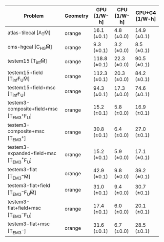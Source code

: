 | Problem                                                        | Geometry |  GPU [1/W-h] | CPU [1/W-h] | GPU+G4 [1/W-h] |
| -------------------------------------------------------------- | -------- | ------------ | ----------- | -------------- |
| atlas-tilecal [A$_\mathrm{T}$M̃]                               | orange   |  16.1 (±0.1) |  4.8 (±0.0) |    14.9 (±0.1) |
| cms-hgcal [C$_\mathrm{HG}$M̃]                                  | orange   |   9.3 (±0.1) |  3.2 (±0.0) |     8.5 (±0.1) |
| testem15 [T$_\mathrm{inf}$M̃]                                  | orange   | 118.8 (±0.1) | 22.3 (±0.0) |    90.5 (±0.1) |
| testem15+field [T$_\mathrm{inf}$F$_\mathrm{U}$M̃]              | orange   | 112.3 (±0.1) | 20.3 (±0.0) |    84.2 (±0.1) |
| testem15+field+msc [T$_\mathrm{inf}$F$_\mathrm{U}$]            | orange   |  94.3 (±0.1) | 17.3 (±0.0) |    74.6 (±0.1) |
| testem3-composite+field+msc [T$_\mathrm{EM3}^+$F$_\mathrm{U}$] | orange   |  15.2 (±0.1) |  5.8 (±0.0) |    16.9 (±0.1) |
| testem3-composite+msc [T$_\mathrm{EM3}^+$]                     | orange   |  30.8 (±0.1) |  6.4 (±0.0) |    27.0 (±0.1) |
| testem3-expanded+field+msc [T$_\mathrm{EM3}^*$F$_\mathrm{U}$]  | orange   |  15.2 (±0.1) |  5.9 (±0.0) |    17.1 (±0.1) |
| testem3-flat [T$_\mathrm{EM3}^-$M̃]                            | orange   |  42.9 (±0.1) |  9.8 (±0.0) |    39.2 (±0.1) |
| testem3-flat+field [T$_\mathrm{EM3}^-$F$_\mathrm{U}$M̃]        | orange   |  31.0 (±0.1) |  9.4 (±0.0) |    30.7 (±0.1) |
| testem3-flat+field+msc [T$_\mathrm{EM3}^-$F$_\mathrm{U}$]      | orange   |  17.4 (±0.1) |  6.0 (±0.0) |    20.1 (±0.1) |
| testem3-flat+msc [T$_\mathrm{EM3}^-$]                          | orange   |  31.6 (±0.1) |  6.7 (±0.0) |    28.5 (±0.1) |
